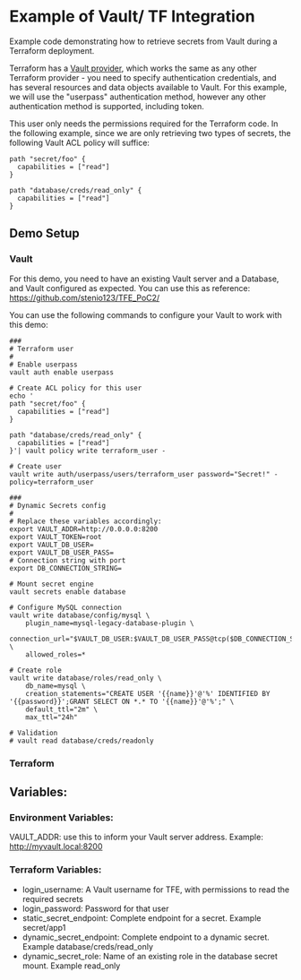 # Example of Vault/ TF Integration

Example code demonstrating how to retrieve secrets from Vault during a Terraform deployment.

Terraform has a [Vault provider](https://www.terraform.io/docs/providers/vault/index.html), which works the same as any other Terraform provider - you need to specify authentication credentials, and has several resources and data objects available to Vault.
For this example, we will use the "userpass" authentication method, however any other authentication method is supported, including token.

This user only needs the permissions required for the Terraform code. In the following example, since we are only retrieving two types of secrets, the following Vault ACL policy will suffice:

```
path "secret/foo" {
  capabilities = ["read"]
}

path "database/creds/read_only" {
  capabilities = ["read"]
}
```

## Demo Setup
### Vault
For this demo, you need to have an existing Vault server and a Database, and Vault configured as expected. You can use this as reference: https://github.com/stenio123/TFE_PoC2/

You can use the following commands to configure your Vault to work with this demo:

```
###
# Terraform user
#
# Enable userpass
vault auth enable userpass

# Create ACL policy for this user
echo '
path "secret/foo" {
  capabilities = ["read"]
}

path "database/creds/read_only" {
  capabilities = ["read"]
}'| vault policy write terraform_user -

# Create user
vault write auth/userpass/users/terraform_user password="Secret!" -policy=terraform_user

###
# Dynamic Secrets config
#
# Replace these variables accordingly:
export VAULT_ADDR=http://0.0.0.0:8200
export VAULT_TOKEN=root
export VAULT_DB_USER=
export VAULT_DB_USER_PASS=
# Connection string with port
export DB_CONNECTION_STRING=

# Mount secret engine
vault secrets enable database

# Configure MySQL connection
vault write database/config/mysql \
    plugin_name=mysql-legacy-database-plugin \
    connection_url="$VAULT_DB_USER:$VAULT_DB_USER_PASS@tcp($DB_CONNECTION_STRING)/" \
    allowed_roles=*

# Create role
vault write database/roles/read_only \
    db_name=mysql \
    creation_statements="CREATE USER '{{name}}'@'%' IDENTIFIED BY '{{password}}';GRANT SELECT ON *.* TO '{{name}}'@'%';" \
    default_ttl="2m" \
    max_ttl="24h"

# Validation
# vault read database/creds/readonly
```

### Terraform
## Variables:

### Environment Variables:
VAULT_ADDR: use this to inform your Vault server address. Example: http://myvault.local:8200

### Terraform Variables:
- login_username: A Vault username for TFE, with permissions to read the required secrets
- login_password: Password for that user
- static_secret_endpoint: Complete endpoint for a secret. Example secret/app1
- dynamic_secret_endpoint: Complete endpoint to a dynamic secret. Example database/creds/read_only
- dynamic_secret_role: Name of an existing role in the database secret mount. Example read_only
